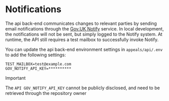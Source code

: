# Notifications

The api back-end communicates changes to relevant parties by sending email notifications through the [Gov.UK Notify](https://www.notifications.service.gov.uk/) service.
In local development, the notifications will not be sent, but simply logged to the Notify system. At runtime, the API still requires a test mailbox to successfully invoke Notify.

You can update the api back-end environment settings in `appeals/api/.env` to add the following settings:

```shell
TEST_MAILBOX=test@example.com
GOV_NOTIFY_API_KEY=**********
```

> [!IMPORTANT]
> The `API GOV_NOTIFY_API_KEY` cannot be publicly disclosed, and need to be retrieved through the repository owner
